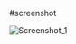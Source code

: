 #screenshot

![Screenshot_1](https://user-images.githubusercontent.com/85617722/165003151-71438bd4-618b-44f5-981a-fe1c52073b33.png)
